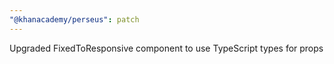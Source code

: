 ```yaml
---
"@khanacademy/perseus": patch
---
```


Upgraded FixedToResponsive component to use TypeScript types for props
